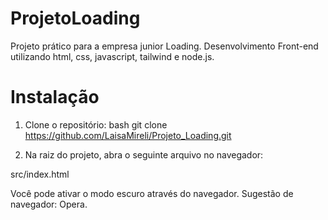 # ProjetoLoading

Projeto prático para a empresa junior Loading. Desenvolvimento Front-end utilizando html, css, javascript, tailwind e node.js.

# Instalação

1. Clone o repositório:
bash
git clone https://github.com/LaisaMireli/Projeto_Loading.git


2. Na raiz do projeto, abra o seguinte arquivo no navegador:

src/index.html

Você pode ativar o modo escuro através do navegador. Sugestão de navegador: Opera.
